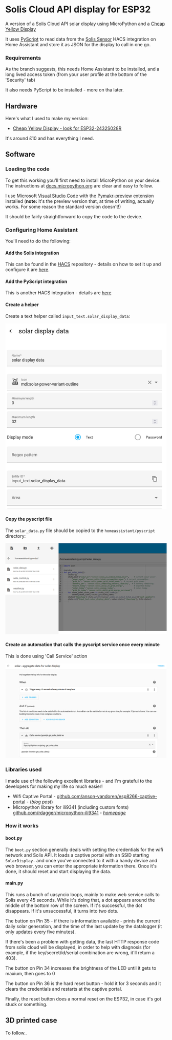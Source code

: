 # Solis Cloud API display for ESP32

A version of a Solis Cloud API solar display using MicroPython and a [Cheap Yellow Display](https://github.com/witnessmenow/ESP32-Cheap-Yellow-Display)

It uses [PyScript](https://hacs-pyscript.readthedocs.io/en/latest/) to read data from the [Solis Sensor](https://github.com/hultenvp/solis-sensor/) HACS integration on Home Assistant and store it as JSON for the display to call in one go.


### Requirements
As the branch suggests, this needs Home Assistant to be installed, and a long lived access token (from your user profile at the bottom of the 'Security' tab)

It also needs PyScript to be installed - more on tha later.


## Hardware
Here's what I used to make my version:
- [Cheap Yellow Display - look for ESP32-2432S028R](https://www.google.com/search?q=ESP32-2432S028R)

It's around £10 and has everything I need.

## Software

### Loading the code

To get this working you'll first need to install MicroPython on your device. The instructions at [docs.micropython.org](https://docs.micropython.org/en/latest/esp32/tutorial/intro.html) are clear and easy to follow.

I use Microsoft [Visual Studio Code](https://code.visualstudio.com/) with the [Pymakr-preview](https://marketplace.visualstudio.com/items?itemName=pycom.pymakr-preview) extension installed (**note:** it's the preview version that, at time of writing, actually works. For some reason the standard version doesn't!)

It should be fairly straightforward to copy the code to the device.


### Configuring Home Assistant

You'll need to do the following:

#### Add the Solis integration
This can be found in the [HACS](https://hacs.xyz/) repository - details on how to set it up and configure it are [here](https://github.com/hultenvp/solis-sensor/).

#### Add the PyScript integration
This is another HACS integration - details are [here](https://hacs-pyscript.readthedocs.io/en/latest/)

#### Create a helper
Create a text helper called `input_text.solar_display_data`:

![create text helper](docs/solar-data-helper.png)


#### Copy the pyscript file
The `solar_data.py` file should be copied to the `homeassistant/pyscript` directory:

![pyscript directory](docs/pyscript-setup.png)

#### Create an automation that calls the pyscript service once every minute

This is done using 'Call Service' action

![solar data automation](docs/solar-data-automation.png)


### Libraries used
I made use of the following excellent libraries - and I'm grateful to the developers for making my life so much easier!

- Wifi Captive Portal - [github.com/anson-vandoren/esp8266-captive-portal](https://github.com/anson-vandoren/esp8266-captive-portal) - ([*blog post*](https://ansonvandoren.com/posts/esp8266-captive-web-portal-part-1/))
- Micropython library for ili9341 (including custom fonts) [github.com/rdagger/micropython-ili9341](https://github.com/rdagger/micropython-ili9341) - [*homepage*](https://www.rototron.info/)


### How it works

#### boot.py
The `boot.py` section generally deals with setting the credentials for the wifi network and Solis API. It loads a captive portal with an SSID starting `SolarDisplay-` and once you've connected to it with a handy device and web browser, you can enter the appropriate information there. Once it's done, it should reset and start displaying the data.

#### main.py
This runs a bunch of uasyncio loops, mainly to make web service calls to Solis every 45 seconds. While it's doing that, a dot appears around the middle of the bottom row of the screen. If it's successful, the dot disappears. If it's unsuccessful, it turns into two dots. 

The button on Pin 35 - if there is information available - prints the current daily solar generation, and the time of the last update by the datalogger (it only updates every five minutes). 

If there's been a problem with getting data, the last HTTP response code from solis cloud will be displayed, in order to help with diagnosis (for example, if the key/secret/id/serial combination are wrong, it'll return a 403).

The button on Pin 34 increases the brightness of the LED until it gets to maxium, then goes to 0

The button on Pin 36 is the hard reset button - hold it for 3 seconds and it clears the credentials and restarts at the captive portal.

Finally, the reset button does a normal reset on the ESP32, in case it's got stuck or something.


## 3D printed case

To follow..
